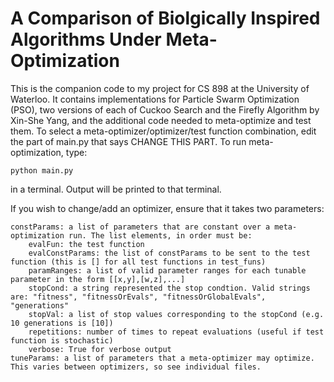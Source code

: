 # A Comparison of Biolgically Inspired Algorithms Under Meta-Optimization

This is the companion code to my project for CS 898 at the University of Waterloo. It contains implementations for Particle Swarm Optimization (PSO), two versions of each of Cuckoo Search and the Firefly Algorithm by Xin-She Yang, and the additional code needed to meta-optimize and test them. To select a meta-optimizer/optimizer/test function combination, edit the part of main.py that says CHANGE THIS PART. To run meta-optimization, type:
```
python main.py
```
in a terminal. Output will be printed to that terminal.

If you wish to change/add an optimizer, ensure that it takes two parameters:
```
constParams: a list of parameters that are constant over a meta-optimization run. The list elements, in order must be:
    evalFun: the test function
    evalConstParams: the list of constParams to be sent to the test function (this is [] for all test functions in test_funs)
    paramRanges: a list of valid parameter ranges for each tunable parameter in the form [[x,y],[w,z],...]
    stopCond: a string represented the stop condtion. Valid strings are: "fitness", "fitnessOrEvals", "fitnessOrGlobalEvals", "generations"
    stopVal: a list of stop values corresponding to the stopCond (e.g. 10 generations is [10])
    repetitions: number of times to repeat evaluations (useful if test function is stochastic)
    verbose: True for verbose output
tuneParams: a list of parameters that a meta-optimizer may optimize. This varies between optimizers, so see individual files.
```
